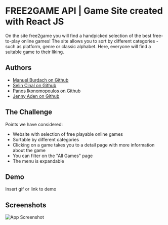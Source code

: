 # FREE2GAME API | Game Site created with React JS

On the site free2game you will find a handpicked selection of the best free-to-play online games! The site allows you to sort by different categories - such as platform, genre or classic alphabet. Here, everyone will find a suitable game to their liking.

## Authors

- [Manuel Burdach on Github](https://github.com/ManuelBurdach)
- [Selin Cinal on Github](https://github.com/cinalselin)
- [Panos Ikonomopoulos on Github](https://github.com/PanIk999)
- [Jenny Aden on Github](https://github.com/adenjenny)

## The Challenge

Points we have considered:

- Website with selection of free playable online games
- Sortable by different categories
- Clicking on a game takes you to a detail page with more information about the game
- You can filter on the "All Games" page
- The menu is expandable

## Demo

Insert gif or link to demo

## Screenshots

![App Screenshot](./src/Assets/Img/screenshot.png)
